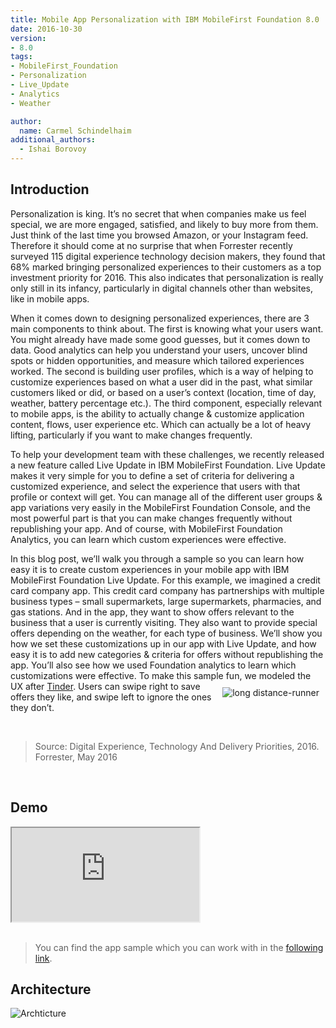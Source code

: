 ```yaml
---
title: Mobile App Personalization with IBM MobileFirst Foundation 8.0
date: 2016-10-30
version:
- 8.0
tags:
- MobileFirst_Foundation
- Personalization
- Live_Update
- Analytics
- Weather

author:
  name: Carmel Schindelhaim
additional_authors:
  - Ishai Borovoy
---
```

## Introduction

Personalization is king. It’s no secret that when companies make us feel special, we are more engaged, satisfied, and likely to buy more from them.  Just think of the last time you browsed Amazon, or your Instagram feed. Therefore it should come at no surprise that when Forrester recently surveyed 115 digital experience technology decision makers, they found that 68% marked bringing personalized experiences to their customers as a top investment priority for 2016. This also indicates that personalization is really only still in its infancy, particularly in digital channels other than websites, like in mobile apps.

When it comes down to designing personalized experiences, there are 3 main components to think about. The first is knowing what your users want. You might already have made some good guesses, but it comes down to data. Good analytics can help you understand your users, uncover blind spots or hidden opportunities, and measure which tailored experiences worked. The second is building user profiles, which is a way of helping to customize experiences based on what a user did in the past, what similar customers liked or did, or based on a user’s context (location, time of day, weather, battery percentage etc.). The third component, especially relevant to mobile apps, is the ability to actually change & customize application content, flows, user experience etc. Which can actually be a lot of heavy lifting, particularly if you want to make changes frequently.

To help your development team with these challenges, we recently released a new feature called Live Update in IBM MobileFirst Foundation. Live Update makes it very simple for you to define a set of criteria for delivering a customized experience, and select the experience that users with that profile or context will get. You can manage all of the different user groups & app variations very easily in the MobileFirst Foundation Console, and the most powerful part is that you can make changes frequently without republishing your app. And of course, with MobileFirst Foundation Analytics, you can learn which custom experiences were effective.

In this blog post, we’ll walk you through a sample so you can learn how easy it is to create custom experiences in your mobile app with IBM MobileFirst Foundation Live Update. For this example, we imagined a credit card company app. This credit card company has partnerships with multiple business types – small supermarkets, large supermarkets, pharmacies, and gas stations. And in the app, they want to show offers relevant to the business that a user is currently visiting. They also want to provide special offers depending on the weather, for each type of business.  We’ll show you how we set these customizations up in our app with Live Update, and how easy it is to add new categories & criteria for offers without republishing the app. You’ll also see how we used Foundation analytics to learn which customizations were effective. To make this sample fun, <img alt="long distance-runner" src="{{site.baseurl}}/assets/blog/2016-30-10-personalization-with-ibm-mobilefirst-foundation/tinder.png" style="float:right;margin: 10px"/> we modeled the UX after [Tinder](https://en.wikipedia.org/wiki/Tinder_(app)). Users can swipe right to save offers they like, and swipe left to ignore the ones they don’t.

<br>

>Source: Digital Experience, Technology And Delivery Priorities, 2016. Forrester, May 2016

<br>

## Demo
<div class="sizer">
  <div class="embed-responsive embed-responsive-16by9">
    <iframe src="https://www.youtube.com/embed/zko9L9hCGZU"></iframe>
  </div>
</div>

<br>

> You can find the app sample which you can work with in the [following link](https://github.com/mfpdev/personalization-with-liveupdate).

## Architecture
![Archticture]({{site.baseurl}}/assets/blog/2016-30-10-personalization-with-ibm-mobilefirst-foundation/architecture.png)
